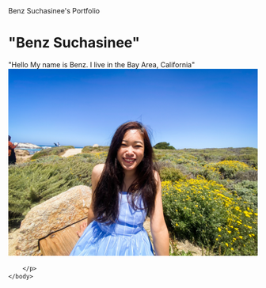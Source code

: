<html>
    <head>
        Benz Suchasinee's Portfolio
    </head>
    <body>
        <h1> 
            "Benz Suchasinee"
        </h1>
        <p>
            "Hello My name is Benz.
            I live in the Bay Area, California"
            <img src="Benz proflie.JPG"/>

        </p>
    </body>
</html>
